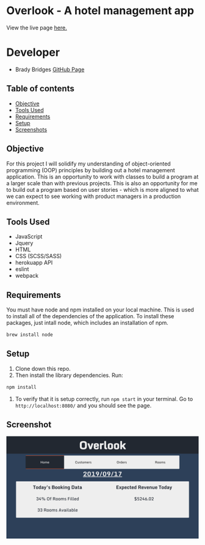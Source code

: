 # Overlook - A hotel management app
View the live page [here.](https://bradybridges.github.io/overlook/)

# Developer
* Brady Bridges [GitHub Page](https://github.com/bradybridges)

## Table of contents
* [Objective](#Objective)
* [Tools Used](#Tools-Used)
* [Requirements](#Requirements)
* [Setup](#Setup)
* [Screenshots](#Screenshots) 

## Objective
  
  For this project I will solidify my understanding of object-oriented programming (OOP) principles by building out a hotel management application. This is an opportunity to work with classes to build a program at a larger scale than with previous projects. This is also an opportunity for me to build out a program based on user stories - which is more aligned to what we can expect to see working with product managers in a production environment.

## Tools Used

- JavaScript
- Jquery
- HTML
- CSS (SCSS/SASS)
- herokuapp API
- eslint
- webpack

## Requirements

You must have node and npm installed on your local machine. This is used to install all of the dependencies of the application. To install these packages, just intall node, which includes an installation of npm.

```bash
brew install node
```

## Setup

1. Clone down this repo.
1. Then install the library dependencies. Run:

```bash
npm install
```
1. To verify that it is setup correctly, run `npm start` in your terminal. Go to `http://localhost:8080/` and you should see the page.

## Screenshot
![screenshot](https://github.com/bradybridges/overlook/blob/master/images/screenshot.png)






